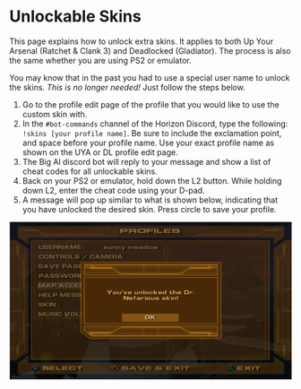 # Unlockable Skins

This page explains how to unlock extra skins. It applies to both Up Your Arsenal (Ratchet & Clank 3) and Deadlocked (Gladiator). The process is also the same whether you are using PS2 or emulator.

You may know that in the past you had to use a special user name to unlock the skins. _This is no longer needed!_ Just follow the steps below.

1. Go to the profile edit page of the profile that you would like to use the custom skin with.
2. In the `#bot-commands` channel of the Horizon Discord, type the following: `!skins [your profile name]`. Be sure to include the exclamation point, and space before your profile name. Use your exact profile name as shown on the UYA or DL profile edit page.
3. The Big Al discord bot will reply to your message and show a list of cheat codes for all unlockable skins.
4. Back on your PS2 or emulator, hold down the L2 button. While holding down L2, enter the cheat code using your D-pad.
5. A message will pop up similar to what is shown below, indicating that you have unlocked the desired skin. Press circle to save your profile.

![img](/assets/uya/uya_skin_unlock.png)
